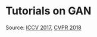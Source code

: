 # Tutorials on GAN
Source: [ICCV 2017](https://www.youtube.com/playlist?list=PLazcgz-LJ6ZIrJV-qiqw16JyJFuE4TNKF), [CVPR 2018](https://sites.google.com/view/cvpr2018tutorialongans/)

